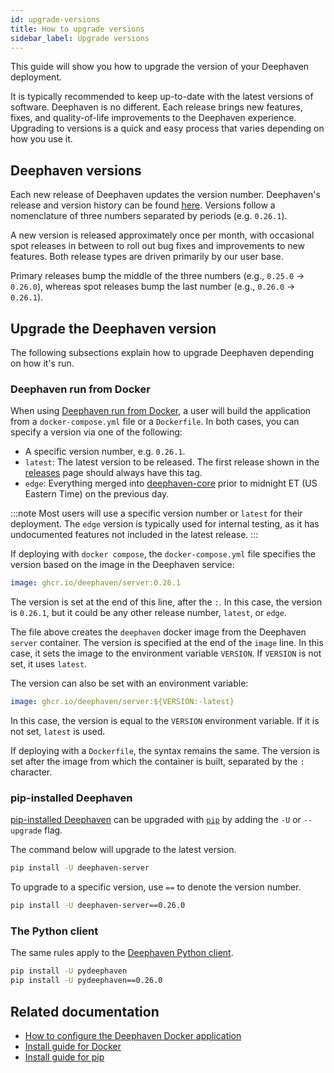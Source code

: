 ```yaml
---
id: upgrade-versions
title: How to upgrade versions
sidebar_label: Upgrade versions
---
```


This guide will show you how to upgrade the version of your Deephaven deployment.

It is typically recommended to keep up-to-date with the latest versions of software. Deephaven is no different. Each release brings new features, fixes, and quality-of-life improvements to the Deephaven experience. Upgrading to versions is a quick and easy process that varies depending on how you use it.

## Deephaven versions

Each new release of Deephaven updates the version number. Deephaven's release and version history can be found [here](https://github.com/deephaven/deephaven-core/releases). Versions follow a nomenclature of three numbers separated by periods (e.g. `0.26.1`).

A new version is released approximately once per month, with occasional spot releases in between to roll out bug fixes and improvements to new features. Both release types are driven primarily by our user base.

Primary releases bump the middle of the three numbers (e.g., `0.25.0` -> `0.26.0`), whereas spot releases bump the last number (e.g., `0.26.0` -> `0.26.1`).

## Upgrade the Deephaven version

The following subsections explain how to upgrade Deephaven depending on how it's run.

### Deephaven run from Docker

When using [Deephaven run from Docker](../../tutorials/docker-install.md), a user will build the application from a `docker-compose.yml` file or a `Dockerfile`. In both cases, you can specify a version via one of the following:

- A specific version number, e.g. `0.26.1`.
- `latest`: The latest version to be released. The first release shown in the [releases](https://github.com/deephaven/deephaven-core/releases) page should always have this tag.
- `edge`: Everything merged into [deephaven-core](https://github.com/deephaven/deephaven-core) prior to midnight ET (US Eastern Time) on the previous day.

:::note
Most users will use a specific version number or `latest` for their deployment. The `edge` version is typically used for internal testing, as it has undocumented features not included in the latest release.
:::

If deploying with `docker compose`, the `docker-compose.yml` file specifies the version based on the image in the Deephaven service:

```yaml
image: ghcr.io/deephaven/server:0.26.1
```

The version is set at the end of this line, after the `:`. In this case, the version is `0.26.1`, but it could be any other release number, `latest`, or `edge`.

The file above creates the `deephaven` docker image from the Deephaven `server` container. The version is specified at the end of the `image` line. In this case, it sets the image to the environment variable `VERSION`. If `VERSION` is not set, it uses `latest`.

The version can also be set with an environment variable:

```yaml
image: ghcr.io/deephaven/server:${VERSION:-latest}
```

In this case, the version is equal to the `VERSION` environment variable. If it is not set, `latest` is used.

If deploying with a `Dockerfile`, the syntax remains the same. The version is set after the image from which the container is built, separated by the `:` character.

### pip-installed Deephaven

[pip-installed Deephaven](../../tutorials/pip-install.md) can be upgraded with [`pip`](https://packaging.python.org/en/latest/tutorials/installing-packages/) by adding the `-U` or `--upgrade` flag.

The command below will upgrade to the latest version.

```bash
pip install -U deephaven-server
```

To upgrade to a specific version, use `==` to denote the version number.

```bash
pip install -U deephaven-server==0.26.0
```

### The Python client

The same rules apply to the [Deephaven Python client](https://deephaven.io/core/client-api/python/).

```bash
pip install -U pydeephaven
pip install -U pydeephaven==0.26.0
```

## Related documentation

- [How to configure the Deephaven Docker application](./docker-application.md)
- [Install guide for Docker](../../tutorials/docker-install.md)
- [Install guide for pip](../../tutorials/pip-install.md)
